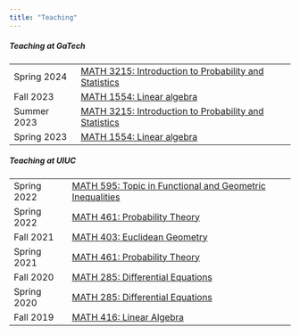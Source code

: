 ```yaml
---
title: "Teaching"
---
```


##### Teaching at GaTech
|             |                                                                        |
| ---         | ---                                                                    |
| Spring 2024 | [MATH 3215: Introduction to Probability and Statistics](math3215-s24)  |
| Fall 2023   | [MATH 1554: Linear algebra](math1554-f23)                              |
| Summer 2023 | [MATH 3215: Introduction to Probability and Statistics](math3215-sm23) |
| Spring 2023 | [MATH 1554: Linear algebra](math1554-s23)                              |

##### Teaching at UIUC

|             |                                                                              |
| ---         | ---                                                                          |
| Spring 2022 | [MATH 595: Topic in Functional and Geometric Inequalities](math595-s22-uiuc) |
| Spring 2022 | [MATH 461: Probability Theory](math461-s22-uiuc)                             |
| Fall 2021   | [MATH 403: Euclidean Geometry](math403-f21-uiuc)                             |
| Spring 2021 | [MATH 461: Probability Theory](math461-s21-uiuc)                             |
| Fall 2020   | [MATH 285: Differential Equations](math285-f20-uiuc)                         |
| Spring 2020 | [MATH 285: Differential Equations](math285-s20-uiuc)                         |
| Fall 2019   | [MATH 416: Linear Algebra](math416-f19-uiuc)                                 |


